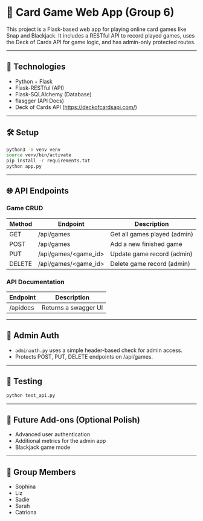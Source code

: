 # 🎴 Card Game Web App (Group 6)

This project is a Flask-based web app for playing online card games like Snap and Blackjack. It includes a RESTful API to record played games, uses the Deck of Cards API for game logic, and has admin-only protected routes.

---

## 🧩 Technologies
- Python + Flask
- Flask-RESTful (API)
- Flask-SQLAlchemy (Database)
- flasgger (API Docs)
- Deck of Cards API (https://deckofcardsapi.com/)

---

## 🛠️ Setup

```bash
python3 -m venv venv
source venv/bin/activate
pip install -r requirements.txt
python app.py
```

---

## 🌐 API Endpoints

### Game CRUD
| Method | Endpoint | Description |
|--------|----------|-------------|
| GET    | /api/games              | Get all games played (admin) |
| POST   | /api/games              | Add a new finished game |
| PUT    | /api/games/<game_id>   | Update game record (admin) |
| DELETE | /api/games/<game_id>   | Delete game record (admin) |

### API Documentation
| Endpoint | Description |
|----------|-------------|
| /apidocs | Returns a swagger UI |

---

## 🔐 Admin Auth
- `adminauth.py` uses a simple header-based check for admin access.
- Protects POST, PUT, DELETE endpoints on /api/games.

---

## 🧪 Testing
```bash
python test_api.py
```

---

## 🧭 Future Add-ons (Optional Polish)
- Advanced user authentication
- Additional metrics for the admin app
- Blackjack game mode

---

## 👥 Group Members
- Sophina 
- Liz 
- Sadie 
- Sarah 
- Catriona 
